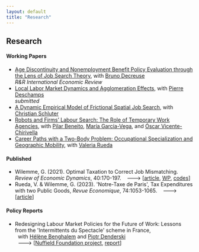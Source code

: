```yaml
---
layout: default
title: "Research"
---
```


## Research

#### Working Papers
<div class="rlist">
  <ul>
    <!-- RDD paper -->
    <li> <a href="assets/papers/RDD_age_disc.pdf" target="_blank">Age Discontinuity and Nonemployment Benefit Policy Evaluation through the Lens of Job Search Theory</a>, 
      with <a href="https://sites.google.com/site/brunodecreuseecon" target="_blank">Bruno Decreuse</a>
      <br>  <i>R&R International Economic Review</i>
    </li>
    <!-- EcoGeo -->
    <li> <a href="https://papers.ssrn.com/sol3/papers.cfm?abstract_id=3941989" target="_blank">Local Labor Market Dynamics and Agglomeration Effects</a>,
      with <a href="https://sites.google.com/site/pierredeschampsecon" target="_blank">Pierre Deschamps</a>
      <br>  <i>submitted</i>
    </li>
    <!-- GeoMob -->
    <li> <a href="https://papers.ssrn.com/sol3/papers.cfm?abstract_id=4517222" target="_blank">A Dynamic Empirical Model of Frictional Spatial Job Search</a>,
      with <a href="https://christianschluter.github.io" target="_blank">Christian Schluter</a>
    </li>
        <!-- Robots -->
    <li> <a href="https://www.nottingham.ac.uk/gep/documents/papers/2024/24-02.pdf" target="_blank">Robots and Firms’ Labour Search: The Role of Temporary Work Agencies</a>,
      with <a href="https://www.uv.es/~beneito" target="_blank"> Pilar Beneito</a>, 
      <a href="https://mgarcia-vega.wixsite.com/mariagarciavega" target="_blank"> Mar&iacute;a Garc&iacute;a-Vega</a>, 
      and <a href="https://scholar.google.es/citations?user=OuwooxUAAAAJ&hl=es" target="_blank"> &Oacute;scar Vicente-Chirivella</a>
    </li>
        <!-- Couples -->
    <li> <a href="https://research.upjohn.org/up_workingpapers/346" target="_blank">Career Paths with a Two-Body Problem: Occupational Specialization and Geographic Mobility</a>,
      with <a href="https://www.valeriarueda.org" target="_blank"> Valeria Rueda</a>
    </li>
  </ul>
</div>



#### Published
<div class="rlist">
  <ul>
    <!-- Tax paper -->
    <li> Wilemme, G. (2021). Optimal Taxation to Correct Job Mismatching. <i>Review of Economic Dynamics</i>, 40:170-197. &nbsp;&nbsp; ---> [<a href="https://doi.org/10.1016/j.red.2020.09.011" target="_blank">article</a>, <a href="assets/papers/opmismatch.pdf" target="_blank">WP</a>, <a href="https://github.com/gwilemme/Opmismatch" target="_blank">codes</a>]
    </li>
    <!-- NotreDame -->
    <li> Rueda, V. & Wilemme, G. (2023). 'Notre-Taxe de Paris', Tax Expenditures with two Public Goods, <i>Revue Economique</i>, 74:1053-1065. &nbsp;&nbsp; ---> [<a href="https://doi.org/10.3917/reco.746.1053" target="_blank">article</a>]
    </li>
  </ul>
</div>



#### Policy Reports
<div class="rlist">
  <ul>
    <li> Redesigning Labour Market Policies for the Future of Work: Lessons from the 'Intermittents du Spectacle' scheme in France,
<br> &nbsp; with <a href="https://sites.google.com/view/helenebenghalem" target="_blank">Hélène Benghalem</a> and <a href="https://sites.google.com/site/piotrdenderski/" target="_blank">Piotr Denderski</a> 
<br> &nbsp; ---> [<a href="https://www.nuffieldfoundation.org/project/redesigning-labour-market-policies-future-of-work" target="_blank">Nuffield Foundation project</a>,
                <a href="https://figshare.le.ac.uk/articles/report/Redesigning_Labour_Market_Policies_for_the_Future_of_Work_Lessons_from_the_Intermittents_du_Spectacle_scheme_in_France/24793638" target="_blank">report</a>]
      </li> 
  </ul>
</div>

<!--
- [Age Discontinuity and Nonemployment Benefit Policy Evaluation through the Lens of Job Search Theory](assets/papers/RDD_age_disc.pdf){:target="_blank"}, *R&R International Economic Review*,
<br> with [Bruno Decreuse](https://sites.google.com/site/brunodecreuseecon/){:target="_blank"}

- [Local Labor Market Dynamics and Agglomeration Effects](https://papers.ssrn.com/sol3/papers.cfm?abstract_id=3941989){:target="_blank"},
<br> with [Pierre Deschamps](https://sites.google.com/site/pierredeschampsecon/){:target="_blank"} 

- [A Dynamic Empirical Model of Frictional Spatial Job Search](https://papers.ssrn.com/sol3/papers.cfm?abstract_id=4517222){:target="_blank"},
<br> with [Christian Schluter](https://christianschluter.github.io/){:target="_blank"} 

- [Career Paths with a Two-Body Problem: Occupational Specialization and Geographic Mobility](https://research.upjohn.org/up_workingpapers/346/){:target="_blank"},
<br> with [Valeria Rueda](https://www.valeriarueda.org/){:target="_blank"}, more recent version upon request

- [Robots and Firms’ Labour Search: The Role of Temporary Work Agencies](https://www.nottingham.ac.uk/gep/documents/papers/2024/24-02.pdf){:target="_blank"},
<br> with [Pilar Beneito](https://www.uv.es/~beneito/){:target="_blank"}, [Mar&iacute;a Garc&iacute;a-Vega](https://mgarcia-vega.wixsite.com/mariagarciavega){:target="_blank"} and [&Ograve;scar Vicente-Chirivella](https://scholar.google.es/citations?user=OuwooxUAAAAJ&hl=es){:target="_blank"}
-->


<!--
- Optimal Taxation to Correct Job Mismatching, *Review of Economic Dynamics*, 2021
<br> &nbsp; -> [[article](https://www.sciencedirect.com/science/article/abs/pii/S1094202520300934){:target="_blank"}, [WP version](assets/papers/opmismatch.pdf){:target="_blank"}, [codes](https://github.com/gwilemme/Opmismatch/){:target="_blank"}]

- 'Notre-Taxe de Paris', Tax Expenditures with two Public Goods. *Revue Economique*, 2023,
<br> with [Valeria Rueda](https://www.valeriarueda.org/){:target="_blank"}
<br> &nbsp; -> [[article](https://www.cairn-int.info/journal-revue-economique-2023-6-page-1053.htm){:target="_blank"}]
-->
